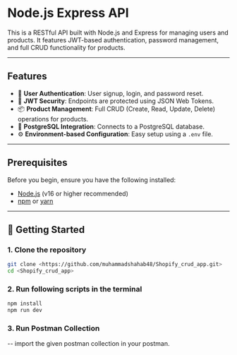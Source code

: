 # Node.js Express API

This is a RESTful API built with Node.js and Express for managing users and products. It features JWT-based authentication, password management, and full CRUD functionality for products.

---

## Features

-   👤 **User Authentication**: User signup, login, and password reset.
-   🔐 **JWT Security**: Endpoints are protected using JSON Web Tokens.
-   📦 **Product Management**: Full CRUD (Create, Read, Update, Delete) operations for products.
-   🐘 **PostgreSQL Integration**: Connects to a PostgreSQL database.
-   ⚙️ **Environment-based Configuration**: Easy setup using a `.env` file.

---

## Prerequisites

Before you begin, ensure you have the following installed:
-   [Node.js](https://nodejs.org/en/) (v16 or higher recommended)
-   [npm](https://www.npmjs.com/) or [yarn](https://yarnpkg.com/)

---

## 🚀 Getting Started

### 1. Clone the repository

```bash
git clone <https://github.com/muhammadshahab48/Shopify_crud_app.git>
cd <Shopify_crud_app>

```
### 2. Run following scripts in the terminal
```bash
npm install
npm run dev

```
### 3. Run Postman Collection
-- import the given postman collection in your postman.

